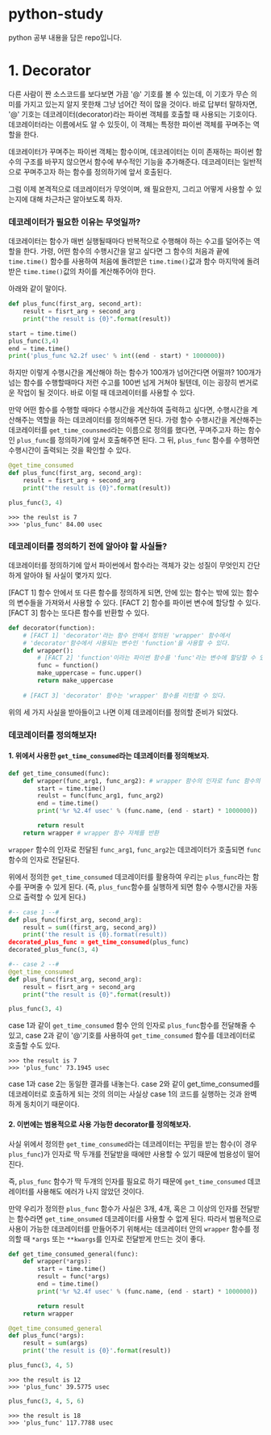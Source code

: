 # python-study
python 공부 내용을 담은 repo입니다.

# 1. Decorator

다른 사람이 짠 소스코드를 보다보면 가끔 '@' 기호를 볼 수 있는데, 이 기호가 무슨 의미를 가지고 있는지 알지 못한채 그냥 넘어간 적이 많을 것이다. 바로 답부터 말하자면, '@' 기호는 데코레이터(decorator)라는 파이썬 객체를 호출할 때 사용되는 기호이다. 데코레이터라는 이름에서도 알 수 있듯이, 이 객체는 특정한 파이썬 객체를 꾸며주는 역할을 한다.

데코레이터가 꾸며주는 파이썬 객체는 함수이며, 데코레이터는 이미 존재하는 파이썬 함수의 구조를 바꾸지 않으면서 함수에 부수적인 기능을 추가해준다. 데코레이터는 일반적으로 꾸며주고자 하는 함수를 정의하기에 앞서 호출된다.

그럼 이제 본격적으로 데코레이터가 무엇이며, 왜 필요한지, 그리고 어떻게 사용할 수 있는지에 대해 차근차근 알아보도록 하자.


### 데코레이터가 필요한 이유는 무엇일까?

데코레이터는 함수가 매번 실행될때마다 반복적으로 수행해야 하는 수고를 덜어주는 역할을 한다.
가령, 어떤 함수의 수행시간을 알고 싶다면 그 함수의 처음과 끝에 `time.time()` 함수를 사용하여 처음에 돌려받은 `time.time()`값과 함수 마지막에 돌려받은 `time.time()`값의 차이를 계산해주어야 한다. 

아래와 같이 말이다.
```python
def plus_func(first_arg, second_art):
    result = fisrt_arg + second_arg
    print("the result is {0}".format(result))

start = time.time()
plus_func(3,4)
end = time.time()
print('plus_func %2.2f usec' % int((end - start) * 1000000))
```

하지만 이렇게 수행시간을 계산해야 하는 함수가 100개가 넘어간다면 어떨까? 100개가 넘는 함수를 수행할때마다 저런 수고를 100번 넘게 거쳐야 될텐데, 이는 굉장히 번거로운 작업이 될 것이다. 바로 이럴 때 데코레이터를 사용할 수 있다.

만약 어떤 함수를 수행할 때마다 수행시간을 계산하여 출력하고 싶다면, 수행시간을 계산해주는 역할을 하는 데코레이터를 정의해주면 된다. 가령 함수 수행시간을 계산해주는 데코레이터를 `get_time_counsmed`라는 이름으로 정의를 했다면, 꾸며주고자 하는 함수인 `plus_func`를 정의하기에 앞서 호출해주면 된다.
그 뒤, `plus_func` 함수를 수행하면 수행시간이 출력되는 것을 확인할 수 있다.

```python
@get_time_consumed
def plus_func(first_arg, second_arg):
    result = fisrt_arg + second_arg
    print("the result is {0}".format(result))

plus_func(3, 4)
```
```
>>> the reulst is 7
>>> 'plus_func' 84.00 usec
```

### 데코레이터를 정의하기 전에 알아야 할 사실들?

데코레이터를 정의하기에 앞서 파이썬에서 함수라는 객체가 갖는 성질이 무엇인지 간단하게 알아야 될 사실이 몇가지 있다.

[FACT 1] 함수 안에서 또 다른 함수를 정의하게 되면, 안에 있는 함수는 밖에 있는 함수의 변수들을 가져와서 사용할 수 있다.
[FACT 2] 함수를 파이썬 변수에 할당할 수 있다.
[FACT 3] 함수는 또다른 함수를 반환할 수 있다.

```python
def decorator(function):
    # [FACT 1] 'decorator'라는 함수 안에서 정의된 'wrapper' 함수에서
    # 'decorator'함수에서 사용되는 변수인 'function'을 사용할 수 있다.
    def wrapper():
        # [FACT 2] 'function'이라는 파이썬 함수를 'func'라는 변수에 할당할 수 있다.
        func = function()
        make_uppercase = func.upper()
        return make_uppercase
    
    # [FACT 3] 'decorator' 함수는 'wrapper' 함수를 리턴할 수 있다.
```

위의 세 가지 사실을 받아들이고 나면 이제 데코레이터를 정의할 준비가 되었다.

### 데코레이터를 정의해보자!
#### 1. 위에서 사용한 `get_time_consumed`라는 데코레이터를 정의해보자.

```python
def get_time_consumed(func):
    def wrapper(func_arg1, func_arg2): # wrapper 함수의 인자로 func 함수의 인자를 전달
        start = time.time()
        reulst = func(func_arg1, func_arg2)
        end = time.time()
        print('%r %2.4f usec' % (func.name, (end - start) * 1000000))

        return result
    return wrapper # wrapper 함수 자체를 반환
```

`wrapper` 함수의 인자로 전달된 `func_arg1`, `func_arg2`는 데코레이터가 호출되면 `func` 함수의 인자로 전달된다.

위에서 정의한 `get_time_consumed` 데코레이터를 활용하여 우리는 `plus_func`라는 함수를 꾸며줄 수 있게 된다. (즉, `plus_func`함수를 실행하게 되면 함수 수행시간을 자동으로 출력할 수 있게 된다.)

```python
#-- case 1 --#
def plus_func(first_arg, second_arg):
    result = sum((first_arg, second_arg))
    print('the result is {0}.format(result))
decorated_plus_func = get_time_consumed(plus_func)
decorated_plus_func(3, 4)

#-- case 2 --#
@get_time_consumed
def plus_func(first_arg, second_arg):
    result = fisrt_arg + second_arg
    print("the result is {0}".format(result))

plus_func(3, 4)
```

case 1과 같이 `get_time_consumed` 함수 안의 인자로 `plus_func`함수를 전달해줄 수 있고,
case 2과 같이 '@'기호를 사용하여 `get_time_consumed` 함수를 데코레이터로 호출할 수도 있다.

```
>>> the result is 7
>>> 'plus_func' 73.1945 usec
```
case 1과 case 2는 동일한 결과를 내놓는다.
case 2와 같이 get_time_consumed를 데코레이터로 호출하게 되는 것의 의미는 사실상 case 1의 코드를 실행하는 것과 완벽하게 동치이기 때문이다.


#### 2. 이번에는 범용적으로 사용 가능한 decorator를 정의해보자.

사실 위에서 정의한 `get_time_consumed`라는 데코레이터는 꾸밈을 받는 함수(이 경우 `plus_func`)가 인자로 딱 두개를 전달받을 때에만 사용할 수 있기 때문에 범용성이 떨어진다.

즉, `plus_func` 함수가 딱 두개의 인자를 필요로 하기 때문에 `get_time_consumed` 데코레이터를 사용해도 에러가 나지 않았던 것이다.

만약 우리가 정의한 `plus_func` 함수가 사실은 3개, 4개, 혹은 그 이상의 인자를 전달받는 함수라면 `get_time_onsumed` 데코레이터를 사용할 수 없게 된다. 따라서 범용적으로 사용이 가능한 데코레이터를 만들어주기 위해서는 데코레이터 안의 `wrapper` 함수를 정의할 때 `*args` 또는 `**kwargs`를 인자로 전달받게 만드는 것이 좋다.

```python
def get_time_consumed_general(func):
    def wrapper(*args):
        start = time.time()
        result = func(*args)
        end = time.time()
        print('%r %2.4f usec' % (func.name, (end - start) * 1000000))

        return result
    return wrapper

@get_time_consumed_general
def plus_func(*args):
    result = sum(args)
    print('the result is {0}'.format(result))
```
```python
plus_func(3, 4, 5)
```
```
>>> the result is 12
>>> 'plus_func' 39.5775 usec
```
```python
plus_func(3, 4, 5, 6)
```
```
>>> the result is 18
>>> 'plus_func' 117.7788 usec
```
